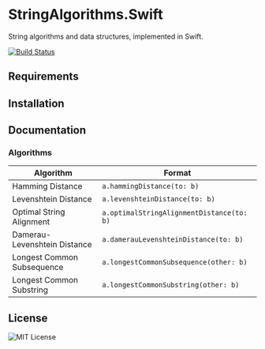 # StringAlgorithms.Swift
String algorithms and data structures, implemented in Swift.

[![Build Status](https://travis-ci.com/edmundmok/StringAlgorithms.Swift.svg?token=sz6NJLTyDnxDVsendXPi&branch=travis-ci)](https://travis-ci.com/edmundmok/StringAlgorithms.Swift)

## Requirements

## Installation

## Documentation
### Algorithms
|Algorithm|Format|
|---|---|
|Hamming Distance|`a.hammingDistance(to: b)`|
|Levenshtein Distance|`a.levenshteinDistance(to: b)`|
|Optimal String Alignment|`a.optimalStringAlignmentDistance(to: b)`|
|Damerau-Levenshtein Distance|`a.damerauLevenshteinDistance(to: b)`|
|Longest Common Subsequence|`a.longestCommonSubsequence(other: b)`|
|Longest Common Substring|`a.longestCommonSubstring(other: b)`|

## License
![MIT License](LICENSE)
